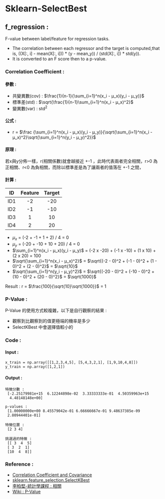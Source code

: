 # Sklearn-SelectBest


## **f_regression :** 
F-value between label/feature for regression tasks.

* The correlation between each regressor and the target is computed,that is, ((X[:, i] - mean(X[:, i])) * (y - mean_y)) / (std(X[:, i]) * std(y)).
* It is converted to an F score then to a p-value.

### Correlation Coefficient : 

#### 參數 : 
* 共變異數(cov) : $\frac{1}{n-1}{\sum_{i=1}^n(x_i - μ_x)(y_i - μ_y)}$
* 標準差(std) : $\sqrt{\frac{1}{n-1}\sum_{i=1}^n(x_i - μ_x)^2}$
* 變異數(var) : std$^2$

#### 公式 : 
* r = $\frac {\sum_{i=1}^n(x_i - μ_x)(y_i - μ_y)}{\sqrt{\sum_{i=1}^n(x_i - μ_x)^2}\sqrt{\sum_{i=1}^n(y_i - μ_y)^2}}$

#### 原理 : 
若x與y分佈一樣，r(相關係數)就會越接近 +-1 ，此時代表兩者完全相關，r>0 為正相關、r<0 為負相關，而除以標準差是為了讓兩者的值落在 +-1 之間，

#### 計算 : 
| ID  | Feature | Target |
|:---:|:-------:|:------:|
| ID1 |   -2    |  -20   |
| ID2 |   -1    |  -10   |
| ID3 |    1    |   10   |
| ID4 |    2    |   20   |

* $μ_x$ = (-2 + -1 + 1 + 2) / 4 = 0
* $μ_y$ = (-20 + -10 + 10 + 20) / 4 = 0
* $\sum_{i=1}^n(x_i - μ_x)(y_i - μ_y)$ = (-2 x -20) + (-1 x -10) + (1 x 10) + (2 x 20) = 100
* $\sqrt{\sum_{i=1}^n(x_i - μ_x)^2}$ = $\sqrt{(-2 - 0)^2 + (-1 - 0)^2 + (1 - 0)^2 + (2 - 0)^2}$ = $\sqrt{10}$
* $\sqrt{\sum_{i=1}^n(y_i - μ_y)^2}$ = $\sqrt{(-20 - 0)^2 + (-10 - 0)^2 + (10 - 0)^2 + (20 - 0)^2}$ = $\sqrt{1000}$

Result : r = $\frac{100}{\sqrt{10}\sqrt{1000}}$ = 1

### P-Value : 
P-Value 的使用方式較複雜，以下是自行觀察的結果 : 
* 觀察到比觀察到的值更極端的機率是多少
* SelectKBest 中會選擇值較小的


### Code :
#### Input :
```
x_train = np.array([[1,2,3,4,5], [5,4,3,2,1], [1,9,10,4,8]])
y_train = np.array([1,2,1])
```
#### Output :
```
特徵分數 : 
 [-2.25179981e+15  6.12244898e-02  3.33333333e-01  4.50359963e+15
  4.48148148e+00]

p-values : 
 [1.00000000e+00 8.45579042e-01 6.66666667e-01 9.48637385e-09
 2.80944401e-01]

特徵位置 : 
 [2 3 4]

挑選過的特徵 : 
 [[ 3  4  5]
 [ 3  2  1]
 [10  4  8]]
```

### Reference : 
* [Correlation Coefficient and Covariance](https://chih-sheng-huang821.medium.com/%E7%9B%B8%E9%97%9C%E4%BF%82%E6%95%B8%E8%88%87%E5%85%B1%E8%AE%8A%E7%95%B0%E6%95%B8-correlation-coefficient-and-covariance-c9324c5cf679)
* [sklearn.feature_selection.SelectKBest](https://scikit-learn.org/stable/modules/generated/sklearn.feature_selection.SelectKBest.html)
* [李柏堅-統計學課程 : 相關](https://www.youtube.com/watch?v=z-21v0EoFh4)
* [Wiki : P-Value](https://zh.wikipedia.org/wiki/P%E5%80%BC)